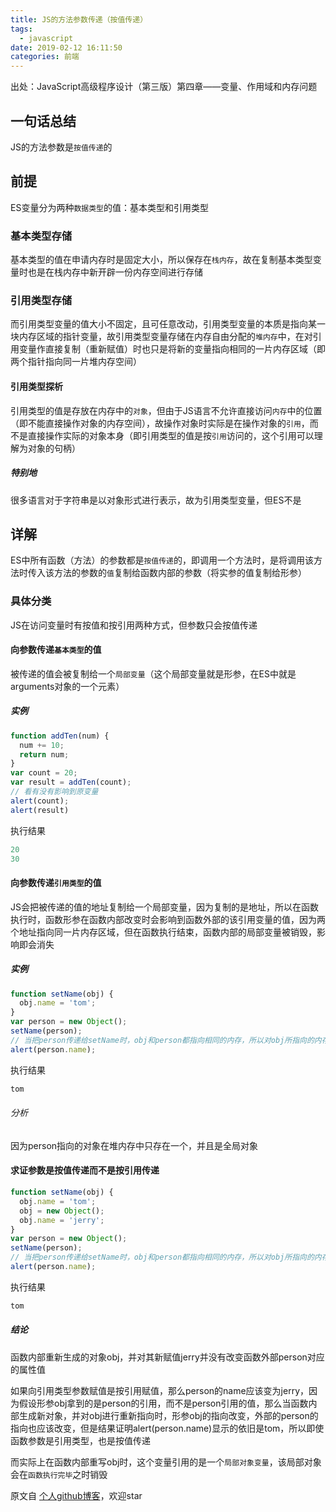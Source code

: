 ```yaml
---
title: JS的方法参数传递（按值传递）
tags:
  - javascript
date: 2019-02-12 16:11:50
categories: 前端
---
```


出处：JavaScript高级程序设计（第三版）第四章——变量、作用域和内存问题

<!--more-->

## 一句话总结

JS的方法参数是`按值传递`的

## 前提

ES变量分为两种`数据类型`的值：基本类型和引用类型

### 基本类型存储

基本类型的值在申请内存时是固定大小，所以保存在`栈内存`，故在复制基本类型变量时也是在栈内存中新开辟一份内存空间进行存储

### 引用类型存储

而引用类型变量的值大小不固定，且可任意改动，引用类型变量的本质是指向某一块内存区域的指针变量，故引用类型变量存储在内存自由分配的`堆内存`中，在对引用变量作直接复制（重新赋值）时也只是将新的变量指向相同的一片内存区域（即两个指针指向同一片堆内存空间）

#### 引用类型探析

引用类型的值是存放在内存中的`对象`，但由于JS语言不允许直接访问`内存`中的位置（即不能直接操作对象的内存空间），故操作对象时实际是在操作对象的`引用`，而不是直接操作实际的对象本身（即引用类型的值是按`引用`访问的，这个引用可以理解为对象的句柄）

##### 特别地

很多语言对于字符串是以对象形式进行表示，故为引用类型变量，但ES不是

## 详解

ES中所有函数（方法）的参数都是`按值传递`的，即调用一个方法时，是将调用该方法时传入该方法的参数的`值`复制给函数内部的参数（将实参的值复制给形参）

### 具体分类

JS在访问变量时有按值和按引用两种方式，但参数只会按值传递

#### 向参数传递`基本类型`的值

被传递的值会被复制给一个`局部变量`（这个局部变量就是形参，在ES中就是arguments对象的一个元素）

##### 实例

```js
function addTen(num) {
  num += 10;
  return num;
}
var count = 20;
var result = addTen(count);
// 看有没有影响到原变量
alert(count);
alert(result)
```

执行结果
```js
20
30
```

#### 向参数传递`引用类型`的值

JS会把被传递的值的地址复制给一个局部变量，因为复制的是地址，所以在函数执行时，函数形参在函数内部改变时会影响到函数外部的该引用变量的值，因为两个地址指向同一片内存区域，但在函数执行结束，函数内部的局部变量被销毁，影响即会消失

##### 实例

```js
function setName(obj) {
  obj.name = 'tom';
}
var person = new Object();
setName(person);
// 当把person传递给setName时，obj和person都指向相同的内存，所以对obj所指向的内存区域修改会影响到person
alert(person.name);
```

执行结果
```js
tom
```

###### 分析

因为person指向的对象在堆内存中只存在一个，并且是全局对象

#### 求证参数是按值传递而不是按引用传递

```js
function setName(obj) {
  obj.name = 'tom';
  obj = new Object();
  obj.name = 'jerry';
}
var person = new Object();
setName(person);
// 当把person传递给setName时，obj和person都指向相同的内存，所以对obj所指向的内存区域修改会影响到person
alert(person.name);
```

执行结果
```js
tom
```

##### 结论

函数内部重新生成的对象obj，并对其新赋值jerry并没有改变函数外部person对应的属性值

如果向引用类型参数赋值是按引用赋值，那么person的name应该变为jerry，因为假设形参obj拿到的是person的引用，而不是person引用的值，那么当函数内部生成新对象，并对obj进行重新指向时，形参obj的指向改变，外部的person的指向也应该改变，但是结果证明alert(person.name)显示的依旧是tom，所以即使函数参数是引用类型，也是按值传递

而实际上在函数内部重写obj时，这个变量引用的是一个`局部对象变量`，该局部对象会在`函数执行完毕`之时销毁


原文自 [个人github博客](https://github.com/barnett617/blog/blob/master/article004.md)，欢迎star